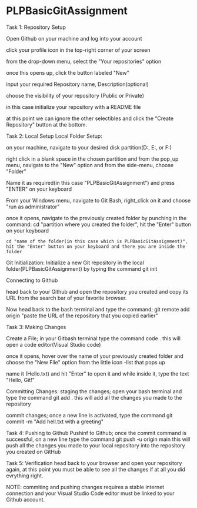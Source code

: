 # PLPBasicGitAssignment
Task 1: Repository Setup

Open Github on your machine and log into your account

click your profile icon in the top-right corner of your screen

from the drop-down menu, select the "Your repositories" option

once this opens up, click the button labeled "New"

input your required Repository name, Description(optional)

choose the visibility of your repository (Public or Private)

in this case initialize your repository with a README file

at this point we can ignore the other selectibles and click the "Create Repository" button at the bottom.

Task 2: Local Setup
Local Folder Setup:

on your machine, navigate to your desired disk partition(D:, E:, or F:)

right click in a blank space in the chosen partition and from the pop_up menu, navigate to the "New" option and from the side-menu, choose "Folder"

Name it as required(in this case "PLPBasicGitAssignment") and press "ENTER" on your keyboard

From your Windows menu, navigate to Git Bash, right_click on it and choose "run as administrator"

once it opens, navigate to the previously created folder by punching in the command:
    cd "partition where you created the folder", hit the "Enter" button on your keyboard

    cd "name of the folder(in this case which is PLPBasicGitAssignment)", hit the "Enter" button on your keyboard and there you are inside the folder

Git Initialization:
Initialize a new Git repository in the local folder(PLPBasicGitAssignment) by typing the command
    git init

Connecting to Github

head back to your Github and open the repository you created and copy its URL from the search bar of your favorite browser.

Now head back to the bash terminal and type the command;
    git remote add origin "paste the URL of the repository that you copied earlier"

Task 3: Making Changes 

Create a File;
in your Gitbash terminal type the command
    code .
this will open a code editor(Visual Studio code)

once it opens, hover over the name of your previously created folder and choose the "New File" option from the little icon
-list that pops up

name it (Hello.txt) and hit "Enter" to open it and while inside it, type the text "Hello, Git!"

Committing Changes:
staging the changes;
open your bash terminal and type the command
    git add .
this will add all the changes you made to the repository

commit changes;
once a new line is activated, type the command
    git commit -m "Add hell.txt with a greeting"

Task 4: Pushing to Github
Pushinf to Github;
once the commit command is successful, on a new line type the command
    git push -u origin main
this will push all the changes you made to your local repository into the repository you created on GitHub

Task 5: Verification
head back to your browser and open your repository again, at this point you must be able to see all the changes if at all you did evrything right.

NOTE:
    commiting and pushing changes requires a stable internet connection and your Visual Studio Code editor must be linked to your Github account.